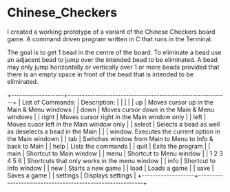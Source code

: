 Chinese_Checkers
================

I created a working prototype of a variant of the Chinese Checkers board game. A
command driven program written in C that runs in the Terminal.

The goal is to get 1 bead in the centre of the board. To eliminate a bead use an 
adjacent bead to jump over the intended bead to be eliminated. A bead may only 
jump horizontally or vertically over 1 or more beads provided that there is an 
empty space in front of the bead that is intended to be eliminated.

+-------------------+----------------------------------------------------------+
| List of Commands: | Description:                                             |
|                   |                                                          |
| up                | Moves cursor up in the Main & Menu windows               |
| down              | Moves cursor down in the Main & Menu windows             |
| right             | Moves cursor right in the Main window only               |
| left              | Moves cusor left in the Main window only                 |
| select            | Selects a bead as well as deselects a bead in the Main   |
|                   | window. Executes the current option in the Main windown  |
| tab               | Switches window from Main to Menu to Info & back to Main |
| help              | Lists the commands                                       |
| quit              | Exits the program                                        |
| main              | Shortcut to Main window                                  |
| menu              | Shortcut to Menu window                                  |
| 1 2 3 4 5 6       | Shortcuts that only works in the menu window             |
| info              | Shortcut to Info window                                  |
| new               | Starts a new game                                        |
| load              | Loads a game                                             |
| save              | Saves a game                                             |
| settings          | Displays settings                                        |
+-------------------+----------------------------------------------------------+
